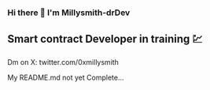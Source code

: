 ### Hi there 👋 I'm Millysmith-drDev 

## Smart contract Developer in training 💹

Dm on X: twitter.com/0xmillysmith

My README.md not yet Complete...

<!--
**Millysmith/Millysmith** is a ✨ _special_ ✨ repository because its `README.md` (this file) appears on your GitHub profile.

Here are some ideas to get you started:

- 🔭 I’m currently working on ...
- 🌱 I’m currently learning ...
- 👯 I’m looking to collaborate on ...
- 🤔 I’m looking for help with ...
- 💬 Ask me about ...
- 📫 How to reach me: ...
- 😄 Pronouns: ...
- ⚡ Fun fact: ...
-->
